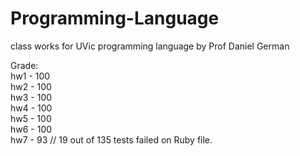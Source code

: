 # Programming-Language
class works for UVic programming language by Prof Daniel German

Grade:<br>
hw1 - 100<br>
hw2 - 100<br>
hw3 - 100<br>
hw4 - 100<br>
hw5 - 100<br>
hw6 - 100<br>
hw7 - 93 // 19 out of 135 tests failed on Ruby file. <br>